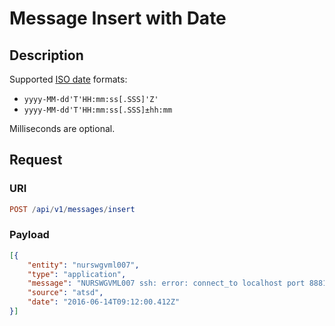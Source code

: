 # Message Insert with Date

## Description

Supported [ISO date](../../../../data/date-format.md) formats:

* `yyyy-MM-dd'T'HH:mm:ss[.SSS]'Z'`
* `yyyy-MM-dd'T'HH:mm:ss[.SSS]±hh:mm`

Milliseconds are optional.

## Request

### URI

```elm
POST /api/v1/messages/insert
```

### Payload

```json
[{
    "entity": "nurswgvml007",
    "type": "application",
    "message": "NURSWGVML007 ssh: error: connect_to localhost port 8881: failed.",
    "source": "atsd",
    "date": "2016-06-14T09:12:00.412Z"
}]
```

